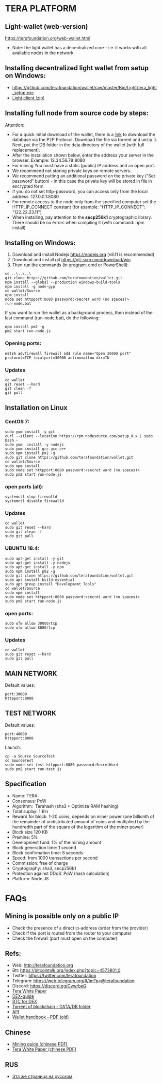 ﻿# TERA PLATFORM

## Light-wallet (web-version)
https://terafoundation.org/web-wallet.html
* Note: the light wallet has a decentralized core - i.e. it works with all available nodes in the network


## Installing decentralized light wallet from setup on Windows:
* https://github.com/terafoundation/wallet/raw/master/Bin/Light/tera_light_setup.exe
* [Light client (zip)](https://github.com/terafoundation/wallet/raw/master/Bin/Light/Tera-light.zip)

## Installing full node from source code by steps:

Attention:
* For a quick initial download of the wallet, there is a [link](https://github.com/terafoundation/wallet/raw/master/Torrent/Tera-folder-DB.torrent) to download the database via the P2P Protocol. Download the file via torrent and unzip it. Next, put the DB folder in the data directory of the wallet (with full replacement).
* After the installation shown below, enter the address your server in the browser. Example: 12.34.56.78:8080
* For mining You must have a static (public) IP address and an open port.
* We recommend not storing private keys on remote servers.
* We recommend putting an additional password on the private key ("Set password" button) - in this case the private key will be stored in file in encrypted form.
* If you do not set http-password, you can access only from the local address: 127.0.0.1:8080
* For remote access to the node only from the specified computer set the HTTP_IP_CONNECT constant (for example: "HTTP_IP_CONNECT": "122.22.33.11")
* When installing, pay attention to the **secp256k1** cryptographic library. There should be no errors when compiling it (with command: npm install)



## Installing on Windows:

1. Download and install Nodejs https://nodejs.org (v8.11 is recommended)
2. Download and install git https://git-scm.com/download/win
3. Then run the commands (in program: cmd or PowerShell):

```
cd ..\..\..\
git clone https://github.com/terafoundation/wallet.git
npm install --global --production windows-build-tools
npm install -g node-gyp
cd wallet/Source
npm install
node set httpport:8080 password:<secret word (no spaces)>
run-node.bat

```
If you want to run the wallet as a background process, then instead of the last command (run-node.bat), do the following:
```
npm install pm2 -g
pm2 start run-node.js
```

### Opening ports:
```
netsh advfirewall firewall add rule name="Open 30000 port" protocol=TCP localport=30000 action=allow dir=IN
```

### Updates

```
cd wallet
git reset --hard 
git clean -f
git pull 
```



## Installation on Linux 

### CentOS 7:


```
sudo yum install -y git
curl --silent --location https://rpm.nodesource.com/setup_8.x | sudo bash -
sudo yum  install -y nodejs
sudo yum install gcc gcc-c++
sudo npm install pm2 -g
sudo git clone https://github.com/terafoundation/wallet.git
cd wallet/Source
sudo npm install
sudo node set httpport:8080 password:<secret word (no spaces)>
sudo pm2 start run-node.js
```

### open ports (all):
```
systemctl stop firewalld 
systemctl disable firewalld
```

### Updates

```
cd wallet
sudo git reset --hard 
sudo git clean -f
sudo git pull 
```



### UBUNTU 18.4:

```
sudo apt-get install -y git
sudo apt-get install -y nodejs
sudo apt-get install -y npm
sudo npm install pm2 -g
sudo git clone https://github.com/terafoundation/wallet.git
sudo apt install build-essential
sudo apt group install "Development Tools"
cd wallet/Source
sudo npm install
sudo node set httpport:8080 password:<secret word (no spaces)>
sudo pm2 start run-node.js
```

### open ports:

```
sudo ufw allow 30000/tcp
sudo ufw allow 8080/tcp
```




### Updates

```
cd wallet
sudo git reset --hard 
sudo git pull 
```

## MAIN NETWORK
Default values:
```
port:30000
httpport:8080
```



## TEST NETWORK
Default values:
```
port:40000
httpport:8080
```
Launch: 
```
cp -a Source SourceTest
cd SourceTest
sudo node set-test httpport:8080 password:SecretWord
sudo pm2 start run-test.js
```








## Specification

* Name: TERA
* Consensus: PoW
* Algorithm:  Terahash (sha3 + Optimize RAM hashing)
* Total suplay: 1 Bln
* Reward for block: 1-20 coins, depends on miner power (one billionth of the remainder of undistributed amount of coins and multiplied by the hundredth part of the square of the logarithm of the miner power)
* Block size 120 KB
* Premine: 5%
* Development fund: 1% of the mining amount
* Block generation time: 1 second
* Block confirmation time: 8 seconds
* Speed: from 1000 transactions per second
* Commission: free of charge 
* Cryptography: sha3, secp256k1
* Protection against DDoS: PoW (hash calculation)
* Platform: Node.JS


# FAQs

## Mining is possible only on a public IP
* Check the presence of a direct ip-address (order from the provider)
* Check if the port is routed from the router to your computer
* Check the firewall (port must open on the computer)



## Refs:
* Web: http://terafoundation.org
* Btt: https://bitcointalk.org/index.php?topic=4573801.0
* Twitter: https://twitter.com/terafoundation
* Telegram: https://web.telegram.org/#/im?p=@terafoundation
* Discord: https://discord.gg/CvwrbeG
* [Tera White Paper](https://docs.google.com/document/d/1EaqFg1ncIxsrNE2M9xJOSzQu8z3ANwMuNyTX0z_A1ow/edit?usp=sharing)
* [DEX-guide](https://docs.google.com/document/d/1qvVRfLq3qcYYF6dcsAAAqoGyBFF4njXUYZXZfTPWd2w/edit?usp=sharing)
* [BTC for DEX](https://docs.google.com/document/d/19vRY6tkbTP8tubZxM01llwnMyz4P6IzY0zvnargrU6k/edit?usp=sharing)
* [Torrent of blockchain - DATA/DB folder](https://github.com/terafoundation/wallet/raw/master/Torrent/Tera-folder-DB.torrent)
* [API](https://github.com/terafoundation/wallet/blob/master/Doc/Eng/API.md)
* [Wallet handbook - PDF (old)](https://drive.google.com/file/d/1ej-8jkjKd3p78vdGXWkzzVJq5PTgyxEw/view?usp=sharing)

## Chinese
* [Mining guide (chinese PDF)](https://github.com/terafoundation/wallet/raw/master/Doc/Chinese/Mining.pdf)
* [Tera White Paper (chinese PDF)](https://github.com/terafoundation/wallet/raw/master/Doc/Chinese/WP_chinese.pdf)

## RUS
* [Эта же страница на русском](https://github.com/terafoundation/wallet/tree/master/Doc/Rus)

